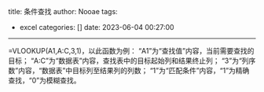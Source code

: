 title: 条件查找
author: Nooae
tags:
  - excel
categories: []
date: 2023-06-04 00:27:00
---
=VLOOKUP(A1,A:C,3,1)，以此函数为例：
“A1”为“查找值”内容，当前需要查找的目标；
“A:C”为“数据表”内容，查找表中的目标起始列和结果终止列；
“3”为“列序数”内容，“数据表”中目标列至结果列的列数；
“1”为“匹配条件”内容，“1”为精确查找，“0”为模糊查找。